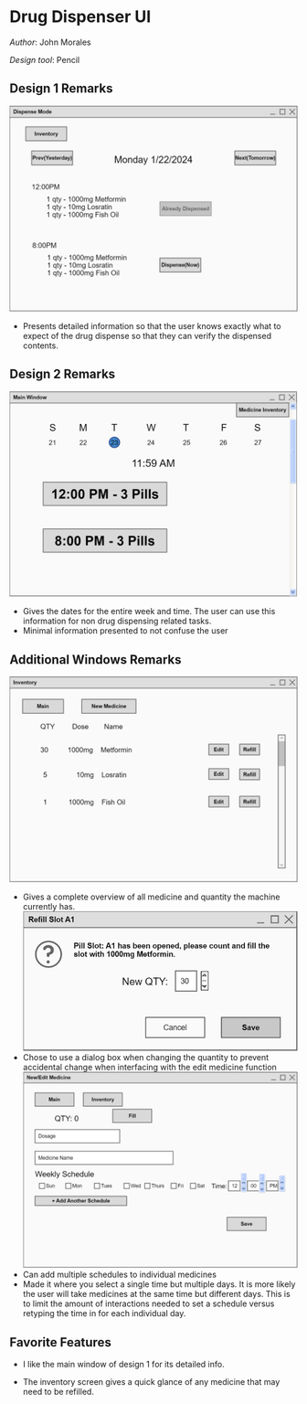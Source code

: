 # Drug Dispenser UI
*Author*: John Morales

*Design tool*: Pencil

## Design 1 Remarks
![Main Window Design 1](Design_01/main_window.png)
* Presents detailed information so that the user knows exactly what to expect of the drug dispense so that they can verify the dispensed contents.
## Design 2 Remarks
![Main Window Design 2](Design_02/main_window.png)
* Gives the dates for the entire week and time. The user can use this information for non drug dispensing related tasks.
* Minimal information presented to not confuse the user
## Additional Windows Remarks
![Inventory Window](Design_01/inventory.png)
* Gives a complete overview of all medicine and quantity the machine currently has.
![Refill Dialog Box](Design_01/fill_dialog.png)
* Chose to use a dialog box when changing the quantity to prevent accidental change when interfacing with the edit medicine function
![New/Edit Medicine](Design_01/newedit_medicine.png)
* Can add multiple schedules to individual medicines
* Made it where you select a single time but multiple days. It is more likely the user will take medicines at the same time but different days. This is to limit the amount of interactions needed to set a schedule versus retyping the time in for each individual day.
## Favorite Features
* I like the main window of design 1 for its detailed info.
- The inventory screen gives a quick glance of any medicine that may need to be refilled.
